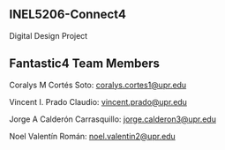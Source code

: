 ## INEL5206-Connect4
Digital Design Project

## Fantastic4 Team Members

Coralys M Cortés Soto: coralys.cortes1@upr.edu

Vincent I. Prado Claudio: vincent.prado@upr.edu

Jorge A Calderón Carrasquillo: jorge.calderon3@upr.edu

Noel Valentín Román: noel.valentin2@upr.edu

